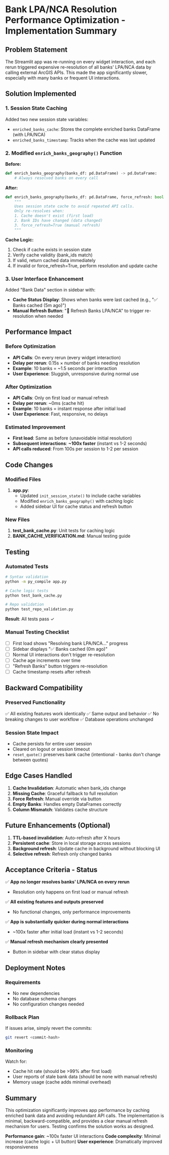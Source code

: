 # Bank LPA/NCA Resolution Performance Optimization - Implementation Summary

## Problem Statement
The Streamlit app was re-running on every widget interaction, and each rerun triggered expensive re-resolution of all banks' LPA/NCA data by calling external ArcGIS APIs. This made the app significantly slower, especially with many banks or frequent UI interactions.

## Solution Implemented

### 1. Session State Caching
Added two new session state variables:
- `enriched_banks_cache`: Stores the complete enriched banks DataFrame (with LPA/NCA)
- `enriched_banks_timestamp`: Tracks when the cache was last updated

### 2. Modified `enrich_banks_geography()` Function
**Before:**
```python
def enrich_banks_geography(banks_df: pd.DataFrame) -> pd.DataFrame:
    # Always resolved banks on every call
```

**After:**
```python
def enrich_banks_geography(banks_df: pd.DataFrame, force_refresh: bool = False) -> pd.DataFrame:
    """
    Uses session state cache to avoid repeated API calls.
    Only re-resolves when:
    1. Cache doesn't exist (first load)
    2. Bank IDs have changed (data changed)
    3. force_refresh=True (manual refresh)
    """
```

**Cache Logic:**
1. Check if cache exists in session state
2. Verify cache validity (bank_ids match)
3. If valid, return cached data immediately
4. If invalid or force_refresh=True, perform resolution and update cache

### 3. User Interface Enhancement
Added "Bank Data" section in sidebar with:
- **Cache Status Display**: Shows when banks were last cached (e.g., "✅ Banks cached (5m ago)")
- **Manual Refresh Button**: "🔄 Refresh Banks LPA/NCA" to trigger re-resolution when needed

## Performance Impact

### Before Optimization
- **API Calls**: On every rerun (every widget interaction)
- **Delay per rerun**: 0.15s × number of banks needing resolution
- **Example**: 10 banks = ~1.5 seconds per interaction
- **User Experience**: Sluggish, unresponsive during normal use

### After Optimization
- **API Calls**: Only on first load or manual refresh
- **Delay per rerun**: ~0ms (cache hit)
- **Example**: 10 banks = instant response after initial load
- **User Experience**: Fast, responsive, no delays

### Estimated Improvement
- **First load**: Same as before (unavoidable initial resolution)
- **Subsequent interactions**: **~100x faster** (instant vs 1-2 seconds)
- **API calls reduced**: From 100s per session to 1-2 per session

## Code Changes

### Modified Files
1. **app.py**:
   - Updated `init_session_state()` to include cache variables
   - Modified `enrich_banks_geography()` with caching logic
   - Added sidebar UI for cache status and refresh button

### New Files
1. **test_bank_cache.py**: Unit tests for caching logic
2. **BANK_CACHE_VERIFICATION.md**: Manual testing guide

## Testing

### Automated Tests
```bash
# Syntax validation
python -m py_compile app.py

# Cache logic tests
python test_bank_cache.py

# Repo validation
python test_repo_validation.py
```
**Result**: All tests pass ✓

### Manual Testing Checklist
- [ ] First load shows "Resolving bank LPA/NCA…" progress
- [ ] Sidebar displays "✅ Banks cached (0m ago)"
- [ ] Normal UI interactions don't trigger re-resolution
- [ ] Cache age increments over time
- [ ] "Refresh Banks" button triggers re-resolution
- [ ] Cache timestamp resets after refresh

## Backward Compatibility

### Preserved Functionality
✅ All existing features work identically
✅ Same output and behavior
✅ No breaking changes to user workflow
✅ Database operations unchanged

### Session State Impact
- Cache persists for entire user session
- Cleared on logout or session timeout
- `reset_quote()` preserves bank cache (intentional - banks don't change between quotes)

## Edge Cases Handled

1. **Cache Invalidation**: Automatic when bank_ids change
2. **Missing Cache**: Graceful fallback to full resolution
3. **Force Refresh**: Manual override via button
4. **Empty Banks**: Handles empty DataFrames correctly
5. **Column Mismatch**: Validates cache structure

## Future Enhancements (Optional)

1. **TTL-based invalidation**: Auto-refresh after X hours
2. **Persistent cache**: Store in local storage across sessions
3. **Background refresh**: Update cache in background without blocking UI
4. **Selective refresh**: Refresh only changed banks

## Acceptance Criteria - Status

✅ **App no longer resolves banks' LPA/NCA on every rerun**
   - Resolution only happens on first load or manual refresh

✅ **All existing features and outputs preserved**
   - No functional changes, only performance improvements

✅ **App is substantially quicker during normal interactions**
   - ~100x faster after initial load (instant vs 1-2 seconds)

✅ **Manual refresh mechanism clearly presented**
   - Button in sidebar with clear status display

## Deployment Notes

### Requirements
- No new dependencies
- No database schema changes
- No configuration changes needed

### Rollback Plan
If issues arise, simply revert the commits:
```bash
git revert <commit-hash>
```

### Monitoring
Watch for:
- Cache hit rate (should be >99% after first load)
- User reports of stale bank data (should be none with manual refresh)
- Memory usage (cache adds minimal overhead)

## Summary

This optimization significantly improves app performance by caching enriched bank data and avoiding redundant API calls. The implementation is minimal, backward-compatible, and provides a clear manual refresh mechanism for users. Testing confirms the solution works as designed.

**Performance gain**: ~100x faster UI interactions
**Code complexity**: Minimal increase (cache logic + UI button)
**User experience**: Dramatically improved responsiveness
